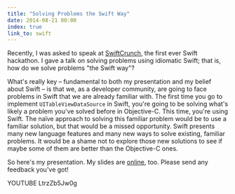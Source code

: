 ```yaml
---
title: "Solving Problems the Swift Way"
date: 2014-08-21 00:00
index: true
link_to: swift
---
```


Recently, I was asked to speak at [SwiftCrunch](http://swiftcrunch.com), the first ever Swift hackathon. I gave a talk on solving problems using idiomatic Swift; that is, how do we solve problems "the Swift way"?

<!-- more -->

What's really key – fundamental to both my presentation and my belief about Swift – is that we, as a developer community, are going to face problems in Swift that we are already familiar with. The first time you go to implement `UITableViewDataSource` in Swift, you're going to be solving what's likely a problem you've solved before in Objective-C. This time, you're using Swift. The naïve approach to solving this familiar problem would be to use a familiar solution, but that would be a missed opportunity. Swift presents many new language features and many new ways to solve existing, familiar problems. It would be a shame not to explore those new solutions to see if maybe some of them are better than the Objective-C ones.

So here's my presentation. My slides are [online](https://speakerdeck.com/ashfurrow/solving-problems-the-swift-way-swiftcrunch), too. Please send any feedback you've got!

YOUTUBE LtrzZb5Jw0g
